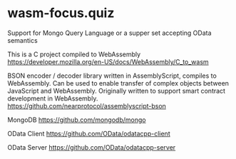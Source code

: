 # wasm-focus.quiz
Support for Mongo Query Language or a supper set accepting OData semantics

This is a C project compiled to WebAssembly
https://developer.mozilla.org/en-US/docs/WebAssembly/C_to_wasm

BSON encoder / decoder library written in AssemblyScript, compiles to WebAssembly. Can be used to enable transfer of complex objects between JavaScript and WebAssembly. Originally written to support smart contract development in WebAssembly.
https://github.com/nearprotocol/assemblyscript-bson

MongoDB
https://github.com/mongodb/mongo

OData Client
https://github.com/OData/odatacpp-client

OData Server
https://github.com/OData/odatacpp-server
